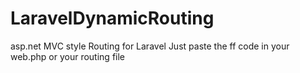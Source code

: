 # LaravelDynamicRouting
asp.net MVC style Routing for Laravel
Just paste the ff code in your web.php or your routing file

